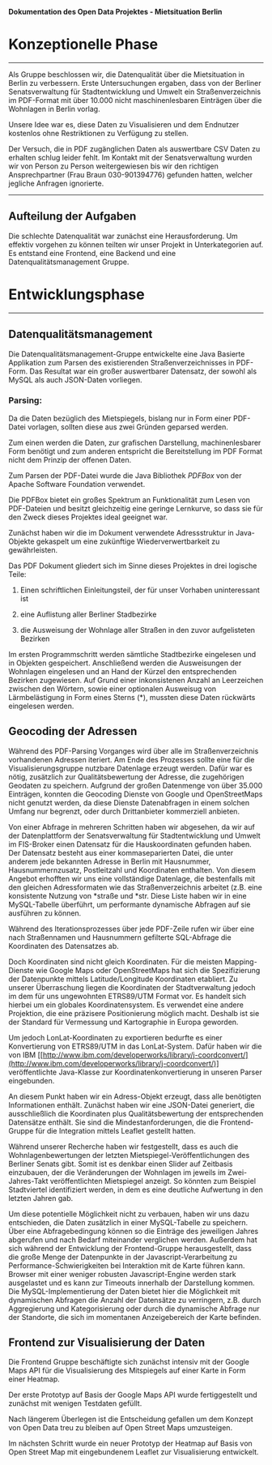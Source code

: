 **Dokumentation des Open Data Projektes - Mietsituation Berlin**

# **Konzeptionelle Phase**

** **

Als Gruppe beschlossen wir, die Datenqualität über die Mietsituation in Berlin zu verbessern. Erste Untersuchungen ergaben, dass von der Berliner Senatsverwaltung für Stadtentwicklung und Umwelt ein Straßenverzeichnis im PDF-Format mit über 10.000 nicht maschinenlesbaren Einträgen über die Wohnlagen in Berlin vorlag.

 

Unsere Idee war es, diese Daten zu Visualisieren und dem Endnutzer kostenlos ohne Restriktionen zu Verfügung zu stellen.

 

Der Versuch, die in PDF zugänglichen Daten als auswertbare CSV Daten zu erhalten schlug leider fehlt. Im Kontakt mit der Senatsverwaltung wurden wir von Person zu Person weitergewiesen bis wir den richtigen Ansprechpartner (Frau Braun 030-901394776) gefunden hatten, welcher jegliche Anfragen ignorierte.

** **

## Aufteilung der Aufgaben

 

Die schlechte Datenqualität war zunächst eine Herausforderung. Um effektiv vorgehen zu können teilten wir unser Projekt in Unterkategorien auf. Es entstand eine Frontend, eine Backend und eine Datenqualitätsmanagement Gruppe.

# **Entwicklungsphase**

** **

## Datenqualitätsmanagement

Die Datenqualitätsmanagement-Gruppe entwickelte eine Java Basierte Applikation zum Parsen des existierenden Straßenverzeichnisses in PDF-Form. Das Resultat war ein großer auswertbarer Datensatz, der sowohl als MySQL als auch JSON-Daten vorliegen.

### Parsing:

Da die Daten bezüglich des Mietspiegels, bislang nur in Form einer PDF-Datei vorlagen, sollten diese aus zwei Gründen geparsed werden.

Zum einen werden die Daten, zur grafischen Darstellung, machinenlesbarer Form benötigt und zum anderen entspricht die Bereitstellung im PDF Format nicht dem Prinzip der offenen Daten.

Zum Parsen der PDF-Datei wurde die Java Bibliothek *PDFBox* von der Apache Software Foundation verwendet.

Die PDFBox bietet ein großes Spektrum an Funktionalität zum Lesen von PDF-Dateien und besitzt gleichzeitig eine geringe Lernkurve, so dass sie für den Zweck dieses Projektes ideal geeignet war.

Zunächst haben wir die im Dokument verwendete Adressstruktur in Java-Objekte gekaspelt um eine zukünftige Wiederverwertbarkeit zu gewährleisten.

Das PDF Dokument gliedert sich im Sinne dieses Projektes in drei logische Teile:

1. Einen schriftlichen Einleitungsteil, der für unser Vorhaben uninteressant ist

2. eine Auflistung aller Berliner Stadbezirke

3. die Ausweisung der Wohnlage aller Straßen in den zuvor aufgelisteten Bezirken

Im ersten Programmschritt werden sämtliche Stadtbezirke eingelesen und in Objekten gespeichert. Anschließend werden die Ausweisungen der Wohnlagen eingelesen und an Hand der Kürzel den entsprechenden Bezirken zugewiesen. Auf Grund einer inkonsistenen Anzahl an Leerzeichen zwischen den Wörtern, sowie einer optionalen Ausweisug von Lärmbelästigung in Form eines Sterns (*), mussten diese Daten rückwärts eingelesen werden.

## Geocoding der Adressen

Während des PDF-Parsing Vorganges wird über alle im Straßenverzeichnis vorhandenen Adressen iteriert. Am Ende des Prozesses sollte eine für die Visualisierungsgruppe nutzbare Datenlage erzeugt werden. Dafür war es nötig, zusätzlich zur Qualitätsbewertung der Adresse, die zugehörigen Geodaten zu speichern. Aufgrund der großen Datenmenge von über 35.000 Einträgen, konnten die Geocoding Dienste von Google und OpenStreetMaps nicht genutzt werden, da diese Dienste Datenabfragen in einem solchen Umfang nur begrenzt, oder durch Drittanbieter kommerziell anbieten.

Von einer Abfrage in mehreren Schritten haben wir abgesehen, da wir auf der Datenplattform der Senatsverwaltung für Stadtentwicklung und Umwelt im FIS-Broker einen Datensatz für die Hauskoordinaten gefunden haben. Der Datensatz besteht aus einer kommaseparierten Datei, die unter anderem jede bekannten Adresse in Berlin mit Hausnummer, Hausnummernzusatz, Postleitzahl und Koordinaten enthalten. Von diesem Angebot erhofften wir uns eine vollständige Datenlage, die bestenfalls mit den gleichen Adressformaten wie das Straßenverzeichnis arbeitet (z.B. eine konsistente Nutzung von *straße und *str. Diese Liste haben wir in eine MySQL-Tabelle überführt, um performante dynamische Abfragen auf sie ausführen zu können.

Während des Iterationsprozesses über jede PDF-Zeile rufen wir über eine nach Straßennamen und Hausnummern gefilterte SQL-Abfrage die Koordinaten des Datensatzes ab.

Doch Koordinaten sind nicht gleich Koordinaten. Für die meisten Mapping-Dienste wie Google Maps oder OpenStreetMaps hat sich die Spezifizierung der Datenpunkte mittels Latitude/Longitude Koordinaten etabliert. Zu unserer Überraschung liegen die Koordinaten der Stadtverwaltung jedoch im dem für uns ungewohnten ETRS89/UTM Format vor. Es handelt sich hierbei um ein globales Koordinatensystem. Es verwendet eine andere Projektion, die eine präzisere Positionierung möglich macht. Deshalb ist sie der Standard für Vermessung und Kartographie in Europa geworden.

Um jedoch LonLat-Koordinaten zu exportieren bedurfte es einer Konvertierung von ETRS89/UTM in das LonLat-System. Dafür haben wir die von IBM [[http://www.ibm.com/developerworks/library/j-coordconvert/](http://www.ibm.com/developerworks/library/j-coordconvert/)] veröffentlichte Java-Klasse zur Koordinatenkonvertierung in unseren Parser eingebunden.

An diesem Punkt haben wir ein Adress-Objekt erzeugt, dass alle benötigten Informationen enthält. Zunächst haben wir eine JSON-Datei generiert, die ausschließlich die Koordinaten plus Qualitätsbewertung der entsprechenden Datensätze enthält. Sie sind die Mindestanforderungen, die die Frontend-Gruppe für die Integration mittels Leaflet gestellt hatten.

Während unserer Recherche haben wir festgestellt, dass es auch die Wohnlagenbewertungen der letzten Mietspiegel-Veröffentlichungen des Berliner Senats gibt. Somit ist es denkbar einen Slider auf Zeitbasis einzubauen, der die Veränderungen der Wohnlagen im jeweils im Zwei-Jahres-Takt veröffentlichten Mietspiegel anzeigt. So könnten zum Beispiel Stadtviertel identifiziert werden, in dem es eine deutliche Aufwertung in den letzten Jahren gab.

Um diese potentielle Möglichkeit nicht zu verbauen, haben wir uns dazu entschieden, die Daten zusätzlich in einer MySQL-Tabelle zu speichern. Über eine Abfragebedingung können so die Einträge des jeweiligen Jahres abgerufen und nach Bedarf miteinander verglichen werden. Außerdem hat sich während der Entwicklung der Frontend-Gruppe herausgestellt, dass die große Menge der Datenpunkte in der Javascript-Verarbeitung zu Performance-Schwierigkeiten bei Interaktion mit de Karte führen kann. Browser mit einer weniger robusten Javascript-Engine werden stark ausgelastet und es kann zur Timeouts innerhalb der Darstellung kommen. Die MySQL-Implementierung der Daten bietet hier die Möglichkeit mit dynamischen Abfragen die Anzahl der Datensätze zu verringern, z.B. durch Aggregierung und Kategorisierung oder durch die dynamische Abfrage nur der Standorte, die sich im momentanen Anzeigebereich der Karte befinden.

 

## Frontend zur Visualisierung der Daten

Die Frontend Gruppe beschäftigte sich zunächst intensiv mit der Google Maps API für die Visualisierung des Mitspiegels auf einer Karte in Form einer Heatmap.

Der erste Prototyp auf Basis der Google Maps API wurde fertiggestellt und zunächst mit wenigen Testdaten gefüllt.

 

Nach längerem Überlegen ist die Entscheidung gefallen um dem Konzept von Open Data treu zu bleiben auf Open Street Maps umzusteigen.

 

Im nächsten Schritt wurde ein neuer Prototyp der Heatmap auf Basis von Open Street Map mit eingebundenem Leaflet zur Visualisierung entwickelt.
